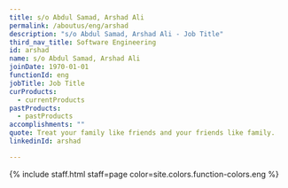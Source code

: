 ```yaml
---
title: s/o Abdul Samad, Arshad Ali
permalink: /aboutus/eng/arshad
description: "s/o Abdul Samad, Arshad Ali - Job Title"
third_nav_title: Software Engineering
id: arshad
name: s/o Abdul Samad, Arshad Ali
joinDate: 1970-01-01
functionId: eng
jobTitle: Job Title
curProducts:
  - currentProducts
pastProducts:
  - pastProducts
accomplishments: ""
quote: Treat your family like friends and your friends like family.
linkedinId: arshad

---
```


{% include staff.html staff=page color=site.colors.function-colors.eng %}
